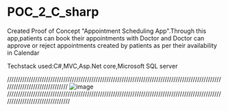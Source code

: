 # POC_2_C_sharp

Created Proof of Concept "Appointment Scheduling App".Through this app,patients can book their appointments with Doctor and Doctor can approve or reject appointments created by patients as per their availability in Calendar

Techstack used:C#,MVC,Asp.Net core,Microsoft SQL server

///////////////////////////////////////////////////////////////////////////////////////////////////////////////////////////////
![image](https://user-images.githubusercontent.com/38729013/176277056-7f2b9a62-d8b7-4214-be12-936c58354d69.png)
////////////////////////////////////////////////////////////////////////////////////////////////////////////////////////////////

